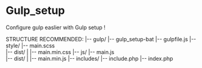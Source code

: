 # Gulp_setup
Configure gulp easlier with Gulp setup !


STRUCTURE RECOMMENDED:
|-- gulp/
    |-- gulp_setup-bat
    |-- gulpfile.js
|-- style/
    |-- main.scss                           
    |-- dist/
    |    |-- main.min.css
|-- js/
    |-- main.js                         
    |-- dist/
    |    |-- main.min.js
|-- includes/
    |-- include.php
|-- index.php
